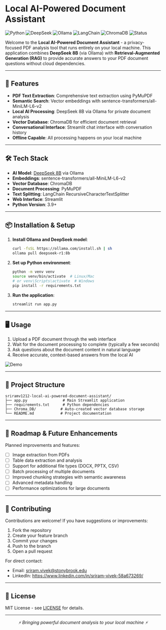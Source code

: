 
# Local AI-Powered Document Assistant

![Python](https://img.shields.io/badge/Python-3.9%2B-blue) ![DeepSeek](https://img.shields.io/badge/DeepSeek-8B-orange) ![Ollama](https://img.shields.io/badge/Ollama-Local%20AI-brightgreen) ![LangChain](https://img.shields.io/badge/LangChain-RAG-blueviolet) ![ChromaDB](https://img.shields.io/badge/ChromaDB-Vector%20DB-green) ![Status](https://img.shields.io/badge/Status-Active-success)

Welcome to the **Local AI-Powered Document Assistant** - a privacy-focused PDF analysis tool that runs entirely on your local machine. This application combines **DeepSeek 8B** (via Ollama) with **Retrieval-Augmented Generation (RAG)** to provide accurate answers to your PDF document questions without cloud dependencies.

---

## 🚀 **Features**

- **PDF Text Extraction**: Comprehensive text extraction using PyMuPDF
- **Semantic Search**: Vector embeddings with sentence-transformers/all-MiniLM-L6-v2
- **Local AI Processing**: DeepSeek 8B via Ollama for private document analysis
- **Vector Database**: ChromaDB for efficient document retrieval
- **Conversational Interface**: Streamlit chat interface with conversation history
- **Offline Capable**: All processing happens on your local machine

---

## 🛠️ **Tech Stack**

- **AI Model**: [DeepSeek 8B](https://ollama.ai/library/deepseek-r1) via Ollama
- **Embeddings**: sentence-transformers/all-MiniLM-L6-v2
- **Vector Database**: ChromaDB
- **Document Processing**: PyMuPDF
- **Text Splitting**: LangChain RecursiveCharacterTextSplitter
- **Web Interface**: Streamlit
- **Python Version**: 3.9+

---

## 📦 **Installation & Setup**

1. **Install Ollama and DeepSeek model**:
   ```bash
   curl -fsSL https://ollama.com/install.sh | sh
   ollama pull deepseek-r1:8b
   ```

2. **Set up Python environment**:
   ```bash
   python -m venv venv
   source venv/bin/activate  # Linux/Mac
   # or venv\Scripts\activate  # Windows
   pip install -r requirements.txt
   ```

3. **Run the application**:
   ```bash
   streamlit run app.py
   ```

---

## 🖥️ **Usage**

1. Upload a PDF document through the web interface
2. Wait for the document processing to complete (typically a few seconds)
3. Ask questions about the document content in natural language
4. Receive accurate, context-based answers from the local AI

![Demo](https://via.placeholder.com/800x400?text=Document+Q%26A+Assistant+Demo)

---

## 📂 **Project Structure**

```
sriramv1212-local-ai-powered-document-assistant/
├── app.py                # Main Streamlit application
├── requirements.txt      # Python dependencies
├── Chroma_DB/           # Auto-created vector database storage
└── README.md            # Project documentation
```

---

## 🔮 **Roadmap & Future Enhancements**

Planned improvements and features:

- [ ] Image extraction from PDFs
- [ ] Table data extraction and analysis
- [ ] Support for additional file types (DOCX, PPTX, CSV)
- [ ] Batch processing of multiple documents
- [ ] Improved chunking strategies with semantic awareness
- [ ] Advanced metadata handling
- [ ] Performance optimizations for large documents

---

## 🤝 **Contributing**

Contributions are welcome! If you have suggestions or improvements:

1. Fork the repository
2. Create your feature branch
3. Commit your changes
4. Push to the branch
5. Open a pull request

For direct contact:

- Email: sriram.vivek@stonybrook.edu
- LinkedIn: https://www.linkedin.com/in/sriram-vivek-58a673269/

---

## 📄 **License**

MIT License - see [LICENSE](LICENSE) for details.

---

<p align="center">
  <em>⚡ Bringing powerful document analysis to your local machine ⚡</em>
</p>

